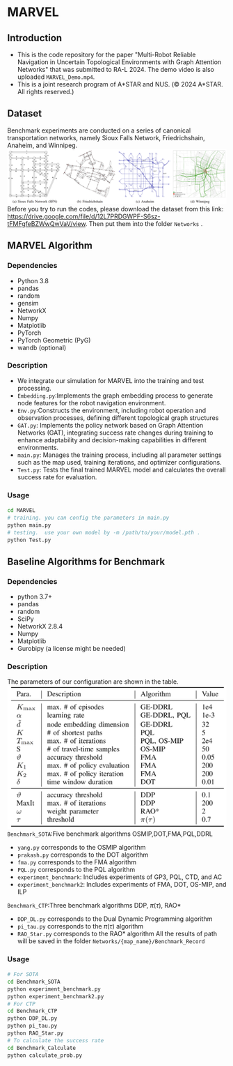 # MARVEL
## Introduction
* This is the code repository for the paper "Multi-Robot Reliable Navigation in Uncertain Topological Environments with Graph Attention Networks" that was submitted to RA-L 2024. The demo video is also uploaded `MARVEL_Demo.mp4`. 
* This is a joint research program of A*STAR and NUS. (© 2024 A\*STAR. All rights reserved.)
## Dataset
Benchmark experiments are conducted on a series of canonical transportation networks, namely Sioux Falls Network, Friedrichshain, Anaheim, and Winnipeg. 
![image](pics/dataset.png)
Before you try to run the codes, please download the dataset from this link: https://drive.google.com/file/d/12L7PRDGWPF-S6sz-tFMFgfeBZWwQwVaV/view. Then put them into the folder `Networks` .
## MARVEL Algorithm
### Dependencies 
* Python 3.8
* pandas
* random
* gensim
* NetworkX
* Numpy
* Matplotlib
* PyTorch
* PyTorch Geometric (PyG)
* wandb (optional)
### Description
* We integrate our simulation for MARVEL into the training and test processing. 
* `Embedding.py`:Implements the graph embedding process to generate node features for the robot navigation environment.
* `Env.py`:Constructs the environment, including robot operation and observation processes, defining different topological graph structures
* `GAT.py`: Implements the policy network based on Graph Attention Networks (GAT), integrating success rate changes during training to enhance adaptability and decision-making capabilities in different environments.
* `main.py`: Manages the training process, including all parameter settings such as the map used, training iterations, and optimizer configurations.
* `Test.py`: Tests the final trained MARVEL model and calculates the overall success rate for evaluation.
### Usage
```bash
cd MARVEL
# training. you can config the parameters in main.py
python main.py
# testing.  use your own model by -m /path/to/your/model.pth .
python Test.py
```
## Baseline Algorithms for Benchmark
### Dependencies 
* python 3.7+
* pandas
* random
* SciPy
* NetworkX 2.8.4
* Numpy
* Matplotlib
* Gurobipy (a license might be needed)
### Description
The parameters of our configuration are shown in the table.
![image](pics/parameters.png)
`Benchmark_SOTA`:Five benchmark algorithms OSMIP,DOT,FMA,PQL,DDRL
* `yang.py` corresponds to the OSMIP algorithm
* `prakash.py` corresponds to the DOT algorithm
* `fma.py` corresponds to the FMA algorithm
* `PQL.py` corresponds to the PQL algorithm
* `experiment_benchmark`: Includes experiments of GP3, PQL, CTD, and AC
* `experiment_benchmark2`: Includes experiments of FMA, DOT, OS-MIP, and ILP

`Benchmark_CTP`:Three benchmark algorithms DDP, $\pi$($\tau$), RAO*
* `DDP_DL.py` corresponds to the Dual Dynamic Programming algorithm
* `pi_tau.py` corresponds to the $\pi$($\tau$) algorithm
* `RAO_Star.py` corresponds to the RAO* algorithm
All the results of path will be saved in the folder `Networks/{map_name}/Benchmark_Record`
### Usage
```bash
# For SOTA
cd Benchmark_SOTA
python experiment_benchmark.py
python experiment_benchmark2.py
# For CTP
cd Benchmark_CTP
python DDP_DL.py
python pi_tau.py
python RAO_Star.py
# To calculate the success rate
cd Benchmark_Calculate
python calculate_prob.py
```


